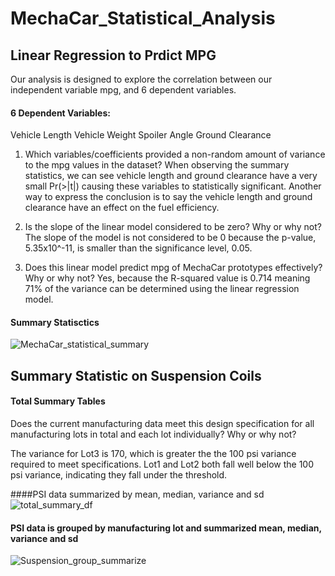 # MechaCar_Statistical_Analysis

## Linear Regression to Prdict MPG
Our analysis is designed to explore the correlation between our independent variable mpg, and 6 dependent variables.

#### 6 Dependent Variables:
Vehicle Length
Vehicle Weight
Spoiler Angle
Ground Clearance

1. Which variables/coefficients provided a non-random amount of variance to the mpg values in the dataset?
  When observing the summary statistics, we can see vehicle length and ground clearance have a very small Pr(>|t|) causing these variables to statistically significant.   Another way to express the conclusion is to say the vehicle length and ground clearance have an effect on the fuel efficiency.

2. Is the slope of the linear model considered to be zero? Why or why not?
  The slope of the model is not considered to be 0 because the p-value, 5.35x10^-11, is smaller than the significance level, 0.05.

3. Does this linear model predict mpg of MechaCar prototypes effectively? Why or why not?
  Yes, because the R-squared value is 0.714 meaning 71% of the variance can be determined using the linear regression model.

#### Summary Statisctics
![MechaCar_statistical_summary](https://user-images.githubusercontent.com/99375741/173197179-2c894988-9d93-49ab-95f2-c1e9a38fe25e.png)


## Summary Statistic on Suspension Coils

#### Total Summary Tables

Does the current manufacturing data meet this design specification for all manufacturing lots in total and each lot individually? Why or why not?

The variance for Lot3 is 170, which is greater the the 100 psi variance required to meet specifications. Lot1 and Lot2 both fall well below the 100 psi variance, indicating they fall under the threshold.

####PSI data summarized by mean, median, variance and sd
![total_summary_df](https://user-images.githubusercontent.com/99375741/173199108-d48c0d14-bc8c-4959-a646-c9d3596f5d81.png)

#### PSI data is grouped by manufacturing lot and summarized mean, median, variance and sd
![Suspension_group_summarize](https://user-images.githubusercontent.com/99375741/173199116-0c4593ca-2678-4b5a-9108-f2dc7e529be7.png)





